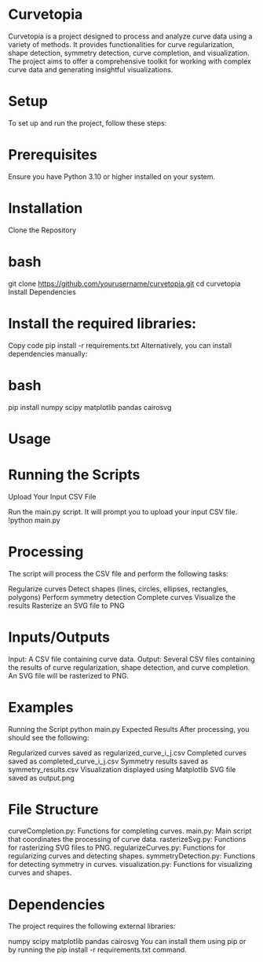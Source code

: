 # Curvetopia
Curvetopia is a project designed to process and analyze curve data using a variety of methods. It provides functionalities for curve regularization, shape detection, symmetry detection, curve completion, and visualization. The project aims to offer a comprehensive toolkit for working with complex curve data and generating insightful visualizations.

# Setup
To set up and run the project, follow these steps:

# Prerequisites
Ensure you have Python 3.10 or higher installed on your system.

# Installation
Clone the Repository

# bash
git clone https://github.com/yourusername/curvetopia.git
cd curvetopia
Install Dependencies

# Install the required libraries:
Copy code
pip install -r requirements.txt
Alternatively, you can install dependencies manually:

# bash
pip install numpy scipy matplotlib pandas cairosvg

# Usage
  # Running the Scripts
   Upload Your Input CSV File

  Run the main.py script. It will prompt you to upload your input CSV file.
  !python main.py
  # Processing
  The script will process the CSV file and perform the following tasks:

Regularize curves
Detect shapes (lines, circles, ellipses, rectangles, polygons)
Perform symmetry detection
Complete curves
Visualize the results
Rasterize an SVG file to PNG

# Inputs/Outputs
Input: A CSV file containing curve data.
Output: Several CSV files containing the results of curve regularization, shape detection, and curve completion. An SVG file will be rasterized to PNG.
# Examples
Running the Script
python main.py
Expected Results
After processing, you should see the following:

Regularized curves saved as regularized_curve_i_j.csv
Completed curves saved as completed_curve_i_j.csv
Symmetry results saved as symmetry_results.csv
Visualization displayed using Matplotlib
SVG file saved as output.png
# File Structure
curveCompletion.py: Functions for completing curves.
main.py: Main script that coordinates the processing of curve data.
rasterizeSvg.py: Functions for rasterizing SVG files to PNG.
regularizeCurves.py: Functions for regularizing curves and detecting shapes.
symmetryDetection.py: Functions for detecting symmetry in curves.
visualization.py: Functions for visualizing curves and shapes.
# Dependencies
The project requires the following external libraries:

numpy
scipy
matplotlib
pandas
cairosvg
You can install them using pip or by running the pip install -r requirements.txt command.

